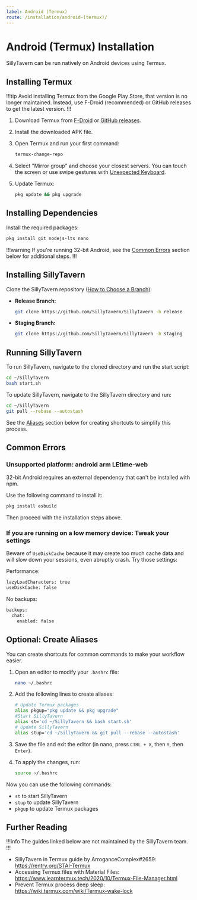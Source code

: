 ```yaml
---
label: Android (Termux)
route: /installation/android-(termux)/
---
```


# Android (Termux) Installation

SillyTavern can be run natively on Android devices using Termux.

## Installing Termux

!!!tip
Avoid installing Termux from the Google Play Store, that version is no longer maintained. 
Instead, use F-Droid (recommended) or GitHub releases to get the latest version.
!!!

1. Download Termux from [F-Droid](https://f-droid.org/en/packages/com.termux/) or [GitHub releases](https://github.com/termux/termux-app/releases).
2. Install the downloaded APK file.
3. Open Termux and run your first command:

   ```bash
   termux-change-repo
   ```

4. Select "Mirror group" and choose your closest servers. You can touch the screen or use swipe gestures with [Unexpected Keyboard](https://play.google.com/store/apps/details?id=juloo.keyboard2&hl=en).
5. Update Termux:

   ```bash
   pkg update && pkg upgrade
   ```

## Installing Dependencies

Install the required packages:

```bash
pkg install git nodejs-lts nano
```

!!!warning
If you're running 32-bit Android, see the [Common Errors](#common-errors) section below for additional steps.
!!!

## Installing SillyTavern

Clone the SillyTavern repository ([How to Choose a Branch](/Installation/index.md#branches)):

- **Release Branch:**

    ```bash
    git clone https://github.com/SillyTavern/SillyTavern -b release
    ```

- **Staging Branch:**

    ```bash
    git clone https://github.com/SillyTavern/SillyTavern -b staging
    ```

## Running SillyTavern

To run SillyTavern, navigate to the cloned directory and run the start script:

```bash
cd ~/SillyTavern
bash start.sh
```

To update SillyTavern, navigate to the SillyTavern directory and run:

```bash
cd ~/SillyTavern
git pull --rebase --autostash
```

See the [Aliases](#optional-create-aliases) section below for creating shortcuts to simplify this process.

## Common Errors

### Unsupported platform: android arm LEtime-web

32-bit Android requires an external dependency that can't be installed with npm.

Use the following command to install it:

```bash
pkg install esbuild
```

Then proceed with the installation steps above.

### If you are running on a low memory device: Tweak your settings

Beware of `UseDiskCache` because it may create too much cache data and will slow down your sessions, even abruptly crash. Try those settings:

Performance:
```bash
lazyLoadCharacters: true
useDiskCache: false
```
No backups:
```bash
backups:
  chat:
    enabled: false
```

## Optional: Create Aliases

You can create shortcuts for common commands to make your workflow easier.

1. Open an editor to modify your `.bashrc` file:

   ```bash
   nano ~/.bashrc
   ```

2. Add the following lines to create aliases:

   ```bash
   # Update Termux packages
   alias pkgup="pkg update && pkg upgrade"
   #Start SillyTavern
   alias st='cd ~/SillyTavern && bash start.sh'
   # Update SillyTavern
   alias stup='cd ~/SillyTavern && git pull --rebase --autostash'
   ```

3. Save the file and exit the editor (in nano, press `CTRL + X`, then `Y`, then `Enter`).

4. To apply the changes, run:

   ```bash
   source ~/.bashrc
   ```

Now you can use the following commands:

- `st` to start SillyTavern
- `stup` to update SillyTavern
- `pkgup` to update Termux packages

## Further Reading

!!!info
The guides linked below are not maintained by the SillyTavern team.
!!!

- SillyTavern in Termux guide by ArroganceComplex#2659: <https://rentry.org/STAI-Termux>
- Accessing Termux files with Material Files: <https://www.learntermux.tech/2020/10/Termux-File-Manager.html>
- Prevent Termux process deep sleep: <https://wiki.termux.com/wiki/Termux-wake-lock>

